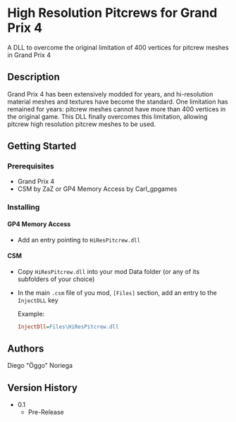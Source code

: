 # High Resolution Pitcrews for Grand Prix 4

A DLL to overcome the original limitation of 400 vertices for pitcrew meshes in Grand Prix 4

## Description

Grand Prix 4 has been extensively modded for years, and hi-resolution material meshes and textures have become the standard. One limitation has remained for years: pitcrew meshes cannot have more than 400 vertices in the original game.
This DLL finally overcomes this limitation, allowing pitcrew high resolution pitcrew meshes to be used. 

## Getting Started

### Prerequisites

* Grand Prix 4
* CSM by ZaZ or GP4 Memory Access by Carl_gpgames

### Installing

#### GP4 Memory Access

* Add an entry pointing to `HiResPitcrew.dll`

#### CSM

* Copy `HiResPitcrew.dll` into your mod Data folder (or any of its subfolders of your choice)
* In the main `.csm` file of you mod, `[Files]` section, add an entry to the `InjectDLL` key 
  
  Example: 
  ```ini
  InjectDll=Files\HiResPitcrew.dll
  ```

## Authors

Diego "Öggo" Noriega

## Version History

* 0.1
    * Pre-Release
